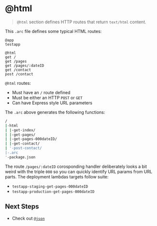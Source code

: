 # @html

> `@html` section defines HTTP routes that return `text/html` content.

This `.arc` file defines some typical HTML routes:

```arc
@app
testapp

@html
get /
get /pages
get /pages/:dateID
get /contact
post /contact
```

`@html` routes:

- Must have an `/` route defined
- Must be either an HTTP `POST` or `GET`
- Can have Express style URL parameters

The `.arc` above generates the following functions:

```bash
/
|-html
| |-get-index/
| |-get-pages/
| |-get-pages-000dateID/
| |-get-contact/
| '-post-contact/
|-.arc
'-package.json
```

The route `/pages/:dateID` corosponding handler deliberately looks a bit weird with the triple `000` so you can quickly identify URL params from URL parts. The deployment lambdas targets follow suite:

- `testapp-staging-get-pages-000dateID`
- `testapp-production-get-pages-000dateID`

## Next Steps

- Check out [`@json`](/reference/json)
